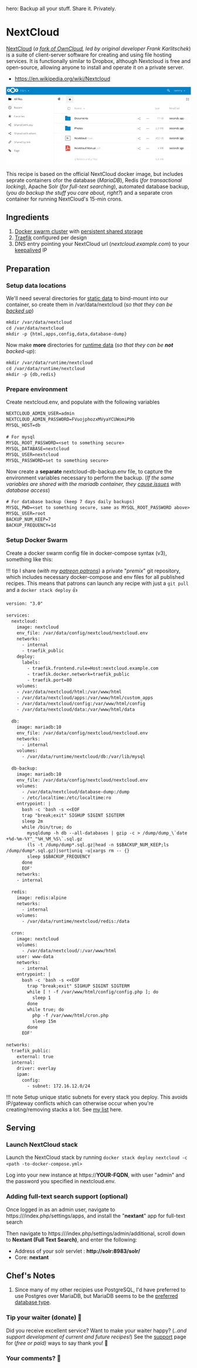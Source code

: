 hero: Backup all your stuff. Share it. Privately.

# NextCloud

[NextCloud](https://www.nextcloud.org/) (_a [fork of OwnCloud](https://owncloud.org/blog/owncloud-statement-concerning-the-formation-of-nextcloud-by-frank-karlitschek/), led by original developer Frank Karlitschek_) is a suite of client-server software for creating and using file hosting services. It is functionally similar to Dropbox, although Nextcloud is free and open-source, allowing anyone to install and operate it on a private server.
 - https://en.wikipedia.org/wiki/Nextcloud

![NextCloud Screenshot](../images/nextcloud.png)

This recipe is based on the official NextCloud docker image, but includes seprate containers ofor the database (_MariaDB_), Redis (_for transactional locking_), Apache Solr (_for full-text searching_), automated database backup, (_you *do* backup the stuff you care about, right?_) and a separate cron container for running NextCloud's 15-min crons.

## Ingredients

1. [Docker swarm cluster](/ha-docker-swarm/design/) with [persistent shared storage](/ha-docker-swarm/shared-storage-ceph.md)
2. [Traefik](/ha-docker-swarm/traefik) configured per design
3. DNS entry pointing your NextCloud url (_nextcloud.example.com_) to your [keepalived](ha-docker-swarm/keepalived/) IP

## Preparation

### Setup data locations

We'll need several directories for [static data](/reference/data_layout/#static-data) to bind-mount into our container, so create them in /var/data/nextcloud (_so that they can be [backed up](/recipies/duplicity/)_)

```
mkdir /var/data/nextcloud
cd /var/data/nextcloud
mkdir -p {html,apps,config,data,database-dump}
```

Now make **more** directories for [runtime data](/reference/data_layout/#runtime-data) (_so that they can be **not** backed-up_):

```
mkdir /var/data/runtime/nextcloud
cd /var/data/runtime/nextcloud
mkdir -p {db,redis}
```


### Prepare environment

Create nextcloud.env, and populate with the following variables
```
NEXTCLOUD_ADMIN_USER=admin
NEXTCLOUD_ADMIN_PASSWORD=FVuojphozxMVyaYCUWomiP9b
MYSQL_HOST=db

# For mysql
MYSQL_ROOT_PASSWORD=<set to something secure>
MYSQL_DATABASE=nextcloud
MYSQL_USER=nextcloud
MYSQL_PASSWORD=set to something secure>
```

Now create a **separate** nextcloud-db-backup.env file, to capture the environment variables necessary to perform the backup. (_If the same variables are shared with the mariadb container, they [cause issues](https://discourse.geek-kitchen.funkypenguin.co.nz/t/nextcloud-funky-penguins-geek-cookbook/254/3?u=funkypenguin) with database access_)

````
# For database backup (keep 7 days daily backups)
MYSQL_PWD=<set to something secure, same as MYSQL_ROOT_PASSWORD above>
MYSQL_USER=root
BACKUP_NUM_KEEP=7
BACKUP_FREQUENCY=1d
````

### Setup Docker Swarm

Create a docker swarm config file in docker-compose syntax (v3), something like this:

!!! tip
        I share (_with my [patreon patrons](https://www.patreon.com/funkypenguin)_) a private "_premix_" git repository, which includes necessary docker-compose and env files for all published recipes. This means that patrons can launch any recipe with just a ```git pull``` and a ```docker stack deploy``` 👍


```
version: "3.0"

services:
  nextcloud:
    image: nextcloud
    env_file: /var/data/config/nextcloud/nextcloud.env
    networks:
      - internal
      - traefik_public
    deploy:
      labels:
        - traefik.frontend.rule=Host:nextcloud.example.com
        - traefik.docker.network=traefik_public
        - traefik.port=80
    volumes:
    - /var/data/nextcloud/html:/var/www/html
    - /var/data/nextcloud/apps:/var/www/html/custom_apps
    - /var/data/nextcloud/config:/var/www/html/config
    - /var/data/nextcloud/data:/var/www/html/data

  db:
    image: mariadb:10
    env_file: /var/data/config/nextcloud/nextcloud.env
    networks:
      - internal
    volumes:
      - /var/data/runtime/nextcloud/db:/var/lib/mysql

  db-backup:
    image: mariadb:10
    env_file: /var/data/config/nextcloud/nextcloud.env
    volumes:
      - /var/data/nextcloud/database-dump:/dump
      - /etc/localtime:/etc/localtime:ro
    entrypoint: |
      bash -c 'bash -s <<EOF
      trap "break;exit" SIGHUP SIGINT SIGTERM
      sleep 2m
      while /bin/true; do
        mysqldump -h db --all-databases | gzip -c > /dump/dump_\`date +%d-%m-%Y"_"%H_%M_%S\`.sql.gz
        (ls -t /dump/dump*.sql.gz|head -n $$BACKUP_NUM_KEEP;ls /dump/dump*.sql.gz)|sort|uniq -u|xargs rm -- {}
        sleep $$BACKUP_FREQUENCY
      done
      EOF'
    networks:
    - internal

  redis:
    image: redis:alpine
    networks:
      - internal
    volumes:
      - /var/data/runtime/nextcloud/redis:/data

  cron:
    image: nextcloud
    volumes:
      - /var/data/nextcloud/:/var/www/html
    user: www-data
    networks:
      - internal
    entrypoint: |
      bash -c 'bash -s <<EOF
        trap "break;exit" SIGHUP SIGINT SIGTERM
        while [ ! -f /var/www/html/config/config.php ]; do
          sleep 1
        done
        while true; do
          php -f /var/www/html/cron.php
          sleep 15m
        done
      EOF'

networks:
  traefik_public:
    external: true
  internal:
    driver: overlay
    ipam:
      config:
        - subnet: 172.16.12.0/24
```

!!! note
    Setup unique static subnets for every stack you deploy. This avoids IP/gateway conflicts which can otherwise occur when you're creating/removing stacks a lot. See [my list](/reference/networks/) here.



## Serving

### Launch NextCloud stack

Launch the NextCloud stack by running ```docker stack deploy nextcloud -c <path -to-docker-compose.yml>```

Log into your new instance at https://**YOUR-FQDN**, with user "admin" and the password you specified in nextcloud.env.

### Adding full-text search support (optional)

Once logged in as an admin user, navigate to https://<your FQDN>/index.php/settings/apps, and install the "**nextant**" app for full-text search

Then navigate to https://<your FQDN>/index.php/settings/admin/additional, scroll down to **Nextant (Full Text Search)**, and enter the following:

* Address of your solr servlet : **http://solr:8983/solr/**
* Core: **nextant**

## Chef's Notes

1. Since many of my other recipies use PostgreSQL, I'd have preferred to use Postgres over MariaDB, but MariaDB seems to be the [preferred database type](https://github.com/nextcloud/server/issues/5912).

### Tip your waiter (donate) 👏

Did you receive excellent service? Want to make your waiter happy? (_..and support development of current and future recipes!_) See the [support](/support/) page for (_free or paid)_ ways to say thank you! 👏

### Your comments? 💬
